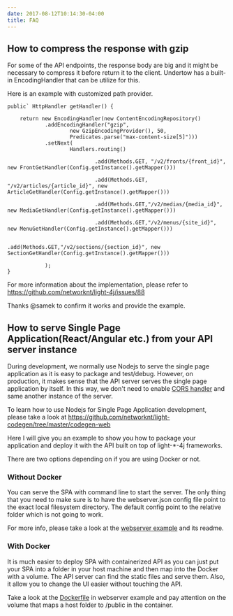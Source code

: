 ```yaml
---
date: 2017-08-12T10:14:30-04:00
title: FAQ
---
```


## How to compress the response with gzip

For some of the API endpoints, the response body are big and it might be necessary
to compress it before return it to the client. Undertow has a built-in EncodingHandler
that can be utilize for this.

Here is an example with customized path provider.

```
public` HttpHandler getHandler() {

    return new EncodingHandler(new ContentEncodingRepository()
            .addEncodingHandler("gzip",
                    new GzipEncodingProvider(), 50,
                    Predicates.parse("max-content-size[5]")))
            .setNext(
                    Handlers.routing()

                            .add(Methods.GET, "/v2/fronts/{front_id}", new FrontGetHandler(Config.getInstance().getMapper()))

                            .add(Methods.GET, "/v2/articles/{article_id}", new ArticleGetHandler(Config.getInstance().getMapper()))

                            .add(Methods.GET,"/v2/medias/{media_id}", new MediaGetHandler(Config.getInstance().getMapper()))

                            .add(Methods.GET,"/v2/menus/{site_id}", new MenuGetHandler(Config.getInstance().getMapper()))

                            .add(Methods.GET,"/v2/sections/{section_id}", new SectionGetHandler(Config.getInstance().getMapper()))

            );
}
```

For more information about the implementation, please refer to https://github.com/networknt/light-4j/issues/88

Thanks @samek to confirm it works and provide the example.

## How to serve Single Page Application(React/Angular etc.) from your API server instance

During development, we normally use Nodejs to serve the single page application as it is easy
to package and test/debug. However, on production, it makes sense that the API server serves
the single page application by itself. In this way, we don't need to enable [CORS handler](https://networknt.github.io/light-4j/middleware/cors/)
and same another instance of the server.

To learn how to use Nodejs for Single Page Application development, please take a look at
https://github.com/networknt/light-codegen/tree/master/codegen-web

Here I will give you an example to show you how to package your application and deploy it
with the API built on top of light-*-4j frameworks.

There are two options depending on if you are using Docker or not.

### Without Docker

You can serve the SPA with command line to start the server. The only thing that you need
to make sure is to have the webserver.json config file point to the exact local filesystem
directory. The default config point to the relative folder which is not going to work.

For more info, please take a look at the [webserver example](https://github.com/networknt/light-example-4j/tree/master/webserver)
and its readme.

### With Docker

It is much easier to deploy SPA with containerized API as you can just put your SPA into
a folder in your host machine and then map into the Docker with a volume. The API server
can find the static files and serve them. Also, it allow you to change the UI easier without
touching the API.

Take a look at the [Dockerfile](https://github.com/networknt/light-example-4j/blob/master/webserver/Dockerfile)
in webserver example and pay attention on the volume that maps a host folder to /public in
the container.

